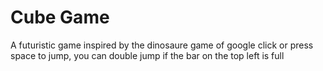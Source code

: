 # Cube Game
A futuristic game inspired by the dinosaure game of google
click or press space to jump, you can double jump if the bar on the top left is full
